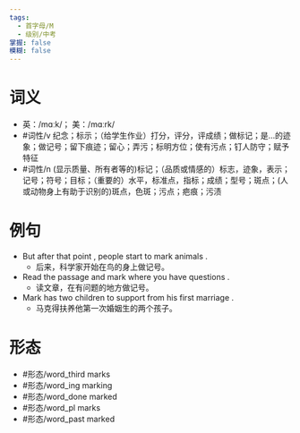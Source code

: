 ```yaml
---
tags:
  - 首字母/M
  - 级别/中考
掌握: false
模糊: false
---
```

# 词义
- 英：/mɑːk/； 美：/mɑːrk/
- #词性/v  纪念；标示；（给学生作业）打分，评分，评成绩；做标记；是…的迹象；做记号；留下痕迹；留心；弄污；标明方位；使有污点；钉人防守；赋予特征
- #词性/n  (显示质量、所有者等的)标记；（品质或情感的）标志，迹象，表示；记号；符号；目标；（重要的）水平，标准点，指标；成绩；型号；斑点；(人或动物身上有助于识别的)斑点，色斑；污点；疤痕；污渍
# 例句
- But after that point , people start to mark animals .
	- 后来，科学家开始在鸟的身上做记号。
- Read the passage and mark where you have questions .
	- 读文章，在有问题的地方做记号。
- Mark has two children to support from his first marriage .
	- 马克得扶养他第一次婚姻生的两个孩子。
# 形态
- #形态/word_third marks
- #形态/word_ing marking
- #形态/word_done marked
- #形态/word_pl marks
- #形态/word_past marked
